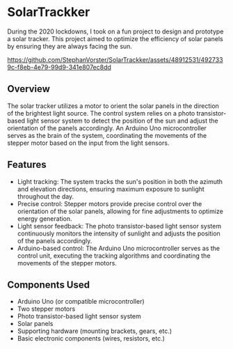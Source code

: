 # SolarTrackker
During the 2020 lockdowns, I took on a fun project to design and prototype a solar tracker. This project aimed to optimize the efficiency of solar panels by ensuring they are always facing the sun.

https://github.com/StephanVorster/SolarTrackker/assets/48912531/4927339c-f8eb-4e79-99d9-341e807ec8dd


## Overview

The solar tracker utilizes a motor to orient the solar panels in the direction of the brightest light source. The control system relies on a photo transistor-based light sensor system to detect the position of the sun and adjust the orientation of the panels accordingly. An Arduino Uno microcontroller serves as the brain of the system, coordinating the movements of the stepper motor based on the input from the light sensors.

## Features

- Light tracking: The system tracks the sun's position in both the azimuth and elevation directions, ensuring maximum exposure to sunlight throughout the day.
- Precise control: Stepper motors provide precise control over the orientation of the solar panels, allowing for fine adjustments to optimize energy generation.
- Light sensor feedback: The photo transistor-based light sensor system continuously monitors the intensity of sunlight and adjusts the position of the panels accordingly.
- Arduino-based control: The Arduino Uno microcontroller serves as the control unit, executing the tracking algorithms and coordinating the movements of the stepper motors.

## Components Used

- Arduino Uno (or compatible microcontroller)
- Two stepper motors
- Photo transistor-based light sensor system
- Solar panels
- Supporting hardware (mounting brackets, gears, etc.)
- Basic electronic components (wires, resistors, etc.)

